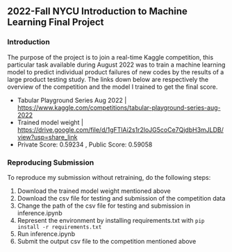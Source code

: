 ## 2022-Fall NYCU Introduction to Machine Learning Final Project
### Introduction
The purpose of the project is to join a real-time Kaggle competition, this particular task available during August 2022 was to train a machine learning model to predict individual product failures of new codes by the results of a large product testing study. The links down below are respectively the overview of the competition and the model I trained to get the final score. 
- Tabular Playground Series Aug 2022 | https://www.kaggle.com/competitions/tabular-playground-series-aug-2022
- Trained model weight | https://drive.google.com/file/d/1gFTlAi2s1r2loJG5coCe7QjdbH3mJLDB/view?usp=share_link
- Private Score: 0.59234 , Public Score: 0.59058


### Reproducing Submission
To reproduce my submission without retraining, do the following steps:
1. Download the trained model weight mentioned above
2. Download the csv file for testing and submission of the competition data
3. Change the path of the csv file for testing and submission in inference.ipynb
4. Represent the environment by installing requirements.txt with `pip install -r requirements.txt`
5. Run inference.ipynb
6. Submit the output csv file to the competition mentioned above
